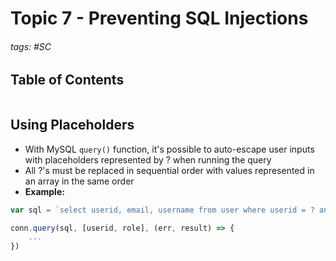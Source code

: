 # Topic 7 - Preventing SQL Injections

###### tags: #SC 

## Table of Contents 
```toc
```

## Using Placeholders
- With MySQL `query()` function, it's possible to auto-escape user inputs with placeholders represented by ? when running the query
- All ?'s must be replaced in sequential order with values represented in an array in the same order
- **Example:**
```js
var sql = `select userid, email, username from user where userid = ? and role = ?`

conn.query(sql, [userid, role], (err, result) => {
	...
})
```
